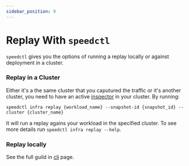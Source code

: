 ```yaml
---
sidebar_position: 9
---
```


# Replay With `speedctl`

`speedctl` gives you the options of running a replay locally or against deployment in a cluster. 

### Replay in a Cluster
Either it's a the same cluster that you caputured the traffic or it's another cluster, you need to have an active [inspector](/reference/glossary.md#inspector) in your cluster. 
By running: 
```
speedctl infra replay {workload_name} --snapshot-id {snapshot_id} --cluster {cluster_name}
```
It will run a replay agains your workload in the specified cluster. To see more details run `speedctl infra replay --help`.


### Replay locally 

See the full guild in [cli](/guides/cli.md#terminal-2-1) page.
